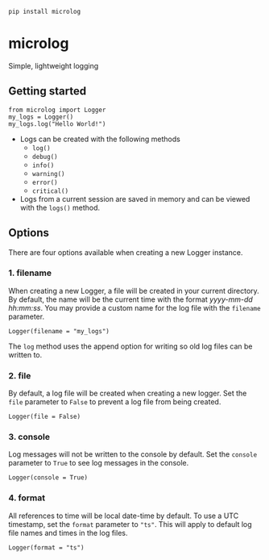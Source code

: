 ```
pip install microlog
```
# microlog
Simple, lightweight logging

## Getting started
```
from microlog import Logger
my_logs = Logger()
my_logs.log("Hello World!")
```
* Logs can be created with the following methods
  * `log()`
  * `debug()`
  * `info()`
  * `warning()`
  * `error()`
  * `critical()`
* Logs from a current session are saved in memory and can be viewed with the `logs()` method.

## Options
There are four options available when creating a new Logger instance.
### 1. filename
When creating a new Logger, a file will be created in your current directory. By default, the name will be the current time with the format _yyyy-mm-dd hh:mm:ss_. You may provide a custom name for the log file with the `filename` parameter.
```
Logger(filename = "my_logs")
```
The `log` method uses the append option for writing so old log files can be written to.
### 2. file
By default, a log file will be created when creating a new logger. Set the `file` parameter to `False` to prevent a log file from being created.
```
Logger(file = False)
```
### 3. console
Log messages will not be written to the console by default. Set the `console` parameter to `True` to see log messages in the console.
```
Logger(console = True)
```
### 4. format
All references to time will be local date-time by default. To use a UTC timestamp, set the `format` parameter to `"ts"`.  This will apply to default log file names and times in the log files.
```
Logger(format = "ts")
```
